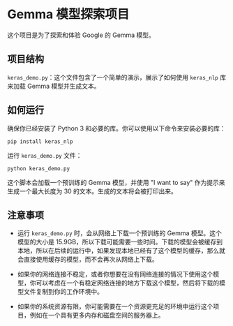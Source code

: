 # Gemma 模型探索项目
这个项目是为了探索和体验 Google 的 Gemma 模型。

## 项目结构
`keras_demo.py`：这个文件包含了一个简单的演示，展示了如何使用 `keras_nlp` 库来加载 Gemma 模型并生成文本。
## 如何运行
确保你已经安装了 Python 3 和必要的库。你可以使用以下命令来安装必要的库：

```
pip install keras_nlp
```

运行 `keras_demo.py` 文件：
```
python keras_demo.py
```

这个脚本会加载一个预训练的 Gemma 模型，并使用 "I want to say" 作为提示来生成一个最大长度为 30 的文本。生成的文本将会被打印出来。

## 注意事项
- 运行 `keras_demo.py` 时，会从网络上下载一个预训练的 Gemma 模型。这个模型的大小是 15.9GB，所以下载可能需要一些时间。下载的模型会被缓存到本地，所以在后续的运行中，如果发现本地已经有了这个模型的缓存，那么就会直接使用缓存的模型，而不会再次从网络上下载。

- 如果你的网络连接不稳定，或者你想要在没有网络连接的情况下使用这个模型，你可以考虑在一个有稳定网络连接的地方下载这个模型，然后将下载的模型文件复制到你的工作环境中。

- 如果你的系统资源有限，你可能需要在一个资源更充足的环境中运行这个项目，例如在一个具有更多内存和磁盘空间的服务器上。